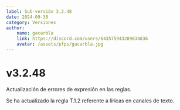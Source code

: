 ```yaml
---
label: Sub-versión 3.2.48
date: 2024-09-30
category: Versiones
author:
    name: gacarbla
    link: https://discord.com/users/643575943289634836
    avatar: /assets/pfps/gacarbla.jpg
---
```


# v3.2.48
Actualización de errores de expresión en las reglas.

Se ha actualizado la regla T.1.2 referente a líricas en canales de texto.